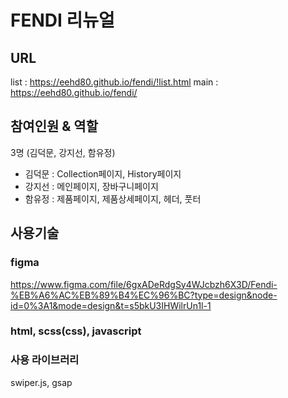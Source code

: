 # FENDI 리뉴얼
## URL
list : https://eehd80.github.io/fendi/!list.html
main : https://eehd80.github.io/fendi/
## 참여인원 & 역할
3명 (김덕문, 강지선, 함유정)
- 김덕문 : Collection페이지, History페이지
- 강지선 : 메인페이지, 장바구니페이지
- 함유정 : 제품페이지, 제품상세페이지, 헤더, 풋터
## 사용기술
### figma
https://www.figma.com/file/6gxADeRdgSy4WJcbzh6X3D/Fendi-%EB%A6%AC%EB%89%B4%EC%96%BC?type=design&node-id=0%3A1&mode=design&t=s5bkU3IHWilrUn1l-1
### html, scss(css), javascript
### 사용 라이브러리
swiper.js, gsap
